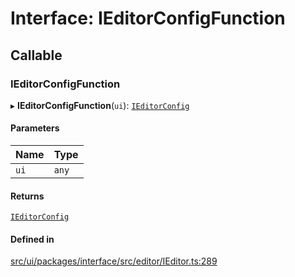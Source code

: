 # Interface: IEditorConfigFunction

## Callable

### IEditorConfigFunction

▸ **IEditorConfigFunction**(`ui`): [`IEditorConfig`](IEditorConfig.md)

#### Parameters

| Name | Type |
| :------ | :------ |
| `ui` | `any` |

#### Returns

[`IEditorConfig`](IEditorConfig.md)

#### Defined in

[src/ui/packages/interface/src/editor/IEditor.ts:289](https://github.com/leaferjs/leafer-ui/blob/a20ecb9bdfba27311c7c73d6d251875f5dedca2b/packages/interface/src/editor/IEditor.ts#L289)
